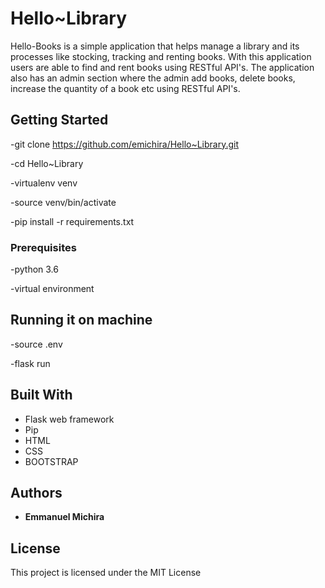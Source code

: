 # Hello~Library

Hello-Books is a simple application that helps manage a library and its processes like stocking, tracking and renting books. With this application users are able to find and rent books using RESTful API's. The application also has an admin section where the admin add books, delete books, increase the quantity of a book etc using RESTful API's.

## Getting Started

-git clone https://github.com/emichira/Hello~Library.git

-cd Hello~Library

-virtualenv venv

-source venv/bin/activate

-pip install -r requirements.txt

### Prerequisites

-python 3.6

-virtual environment

## Running it on machine
-source .env

-flask run

## Built With

* Flask web framework
* Pip
* HTML
* CSS
* BOOTSTRAP

## Authors

* **Emmanuel Michira**

## License

This project is licensed under the MIT License 